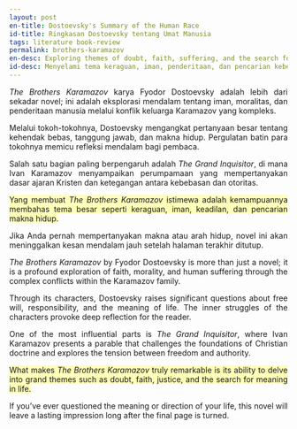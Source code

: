 ```yaml
---
layout: post
en-title: Dostoevsky's Summary of the Human Race
id-title: Ringkasan Dostoevsky tentang Umat Manusia
tags: literature book-review
permalink: brothers-karamazov
en-desc: Exploring themes of doubt, faith, suffering, and the search for moral truth in Fyodor Dostoevsky's The Brothers Karamazov.
id-desc: Menyelami tema keraguan, iman, penderitaan, dan pencarian kebenaran moral dalam karya Fyodor Dostoevsky, The Brothers Karamazov.
---
```


<p>
<div style="text-align: justify;" data-lang="id" class="hidden">
<p style="text-align: justify;">
    <em>The Brothers Karamazov</em> karya Fyodor Dostoevsky adalah lebih dari sekadar novel; ini adalah eksplorasi mendalam tentang iman, moralitas, dan penderitaan manusia melalui konflik keluarga Karamazov yang kompleks.
</p>
<p style="text-align: justify;">
    Melalui tokoh-tokohnya, Dostoevsky mengangkat pertanyaan besar tentang kehendak bebas, tanggung jawab, dan makna hidup. Pergulatan batin para tokohnya memicu refleksi mendalam bagi pembaca.
</p>
<p style="text-align: justify;">
    Salah satu bagian paling berpengaruh adalah <em>The Grand Inquisitor</em>, di mana Ivan Karamazov menyampaikan perumpamaan yang mempertanyakan dasar ajaran Kristen dan ketegangan antara kebebasan dan otoritas.
</p>
<p style="text-align: justify;">
    <span style="background-color: rgb(255, 255, 185);">
        Yang membuat <em>The Brothers Karamazov</em> istimewa adalah kemampuannya membahas tema besar seperti keraguan, iman, keadilan, dan pencarian makna hidup.
    </span>
</p>
<p style="text-align: justify;">
    Jika Anda pernah mempertanyakan makna atau arah hidup, novel ini akan meninggalkan kesan mendalam jauh setelah halaman terakhir ditutup.
</p>
</div>

<div style="text-align: justify;" data-lang="en">
  <p style="text-align: justify;">
    <em>The Brothers Karamazov</em> by Fyodor Dostoevsky is more than just a novel; it is a profound exploration of faith, morality, and human suffering through the complex conflicts within the Karamazov family.
  </p>
  <p style="text-align: justify;">
    Through its characters, Dostoevsky raises significant questions about free will, responsibility, and the meaning of life. The inner struggles of the characters provoke deep reflection for the reader.
  </p>
  <p style="text-align: justify;">
    One of the most influential parts is <em>The Grand Inquisitor</em>, where Ivan Karamazov presents a parable that challenges the foundations of Christian doctrine and explores the tension between freedom and authority.
  </p>
  <p style="text-align: justify;">
    <span style="background-color: rgb(255, 255, 185);">
      What makes <em>The Brothers Karamazov</em> truly remarkable is its ability to delve into grand themes such as doubt, faith, justice, and the search for meaning in life.
    </span>
  </p>
  <p style="text-align: justify;">
    If you’ve ever questioned the meaning or direction of your life, this novel will leave a lasting impression long after the final page is turned.
  </p>
</div>

</p>

